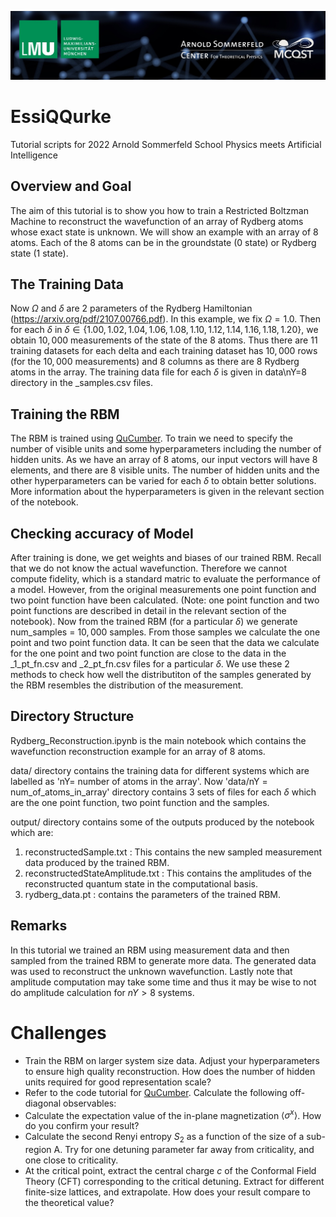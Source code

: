 ![Arnold Sommerfeld School Physics meet AI](LMU.jpg)
# EssiQQurke
Tutorial scripts for 2022 Arnold Sommerfeld School Physics meets Artificial Intelligence

## Overview and Goal

The aim of this tutorial is to show you how to train a Restricted Boltzman Machine to reconstruct the wavefunction of an array of Rydberg atoms whose exact state is unknown. We will show an example with an array of 8 atoms. Each of the 8 atoms can be in the groundstate (0 state) or Rydberg state (1 state). 

## The Training Data

Now $\Omega$ and $\delta$ are $2$ parameters of the Rydberg Hamiltonian (https://arxiv.org/pdf/2107.00766.pdf). In this example, we fix $\Omega = 1.0$. Then for each $\delta$ in $\delta \in \{1.00, 1.02, 1.04, 1.06, 1.08, 1.10, 1.12, 1.14, 1.16, 1.18, 1.20\}$, we obtain $10,000$ measurements of the state of the $8$ atoms. Thus there are $11$ training datasets for each delta and each training dataset has $10,000$ rows (for the $10,000$ measurements) and $8$ columns as there are 8 Rydberg atoms in the array. The training data file for each $\delta$ is given in data\nY=8 directory in the _samples.csv files.

## Training the RBM
The RBM is trained using [QuCumber](https://github.com/PIQuIL/QuCumber). To train we need to specify the number of visible units and some hyperparameters including the number of hidden units. As we have an array of $8$ atoms, our input vectors will have 8 elements, and there are $8$ visible units. The number of hidden units and the other hyperparameters can be varied for each $\delta$ to obtain better solutions. More information about the hyperparameters is given in the relevant section of the notebook. 

## Checking accuracy of Model
After training is done, we get weights and biases of our trained RBM. Recall that we do not know the actual wavefunction. Therefore we cannot compute fidelity, which is a standard matric to evaluate the performance of a model. However, from the original measurements one point function and two point function have been calculated. (Note: one point function and two point functions are described in detail in the relevant section of the notebook). Now from the trained RBM (for a particular $\delta$) we generate num_samples = $10,000$ samples. From those samples we calculate the one point and two point function data. It can be seen that the data we calculate for the one point and two point function are close to the data in the _1_pt_fn.csv and _2_pt_fn.csv files for a particular $\delta$. We use these 2 methods to check how well the distributiton of the samples generated by the RBM resembles the distribution of the measurement.
## Directory Structure
Rydberg_Reconstruction.ipynb is the main notebook which contains the wavefunction reconstruction example for an array of 8 atoms. 

data/ directory contains the training data for different systems which are labelled as 'nY= number of atoms in the array'. Now 'data/nY = num_of_atoms_in_array' directory contains 3 sets of files for each $\delta$ which are the one point function, two point function and the samples.

output/ directory contains some of the outputs produced by the notebook which are:
1. reconstructedSample.txt : This contains the new sampled measurement data produced by the trained RBM.
2. reconstructedStateAmplitude.txt : This contains the amplitudes of the reconstructed quantum state in the computational basis. 
2. rydberg_data.pt : contains the parameters of the trained RBM.
## Remarks
In this tutorial we trained an RBM using measurement data and then sampled from the trained RBM to generate more data. The generated data was used to reconstruct the unknown wavefunction. Lastly note that amplitude computation may take some time and thus it may be wise to not do amplitude calculation for $nY>8$ systems.

# Challenges
* Train the RBM on larger system size data.  Adjust your hyperparameters to ensure high quality reconstruction.  How does the number of hidden units required for good representation scale?
* Refer to the code tutorial for [QuCumber](https://github.com/PIQuIL/QuCumber/blob/master/examples/Tutorial4_DataGeneration_CalculateObservables/tutorial_sampling_observables.ipynb).  Calculate the following off-diagonal observables:
* Calculate the expectation value of the in-plane magnetization $\langle \sigma^x \rangle$.  How do you confirm your result?
* Calculate the second Renyi entropy $S_2$ as a function of the size of a sub-region A. Try for one detuning parameter far away from criticality, and one close to criticality.
* At the critical point, extract the central charge $c$ of the Conformal Field Theory (CFT) corresponding to the critical detuning. Extract for different finite-size lattices, and extrapolate.  How does your result compare to the theoretical value?